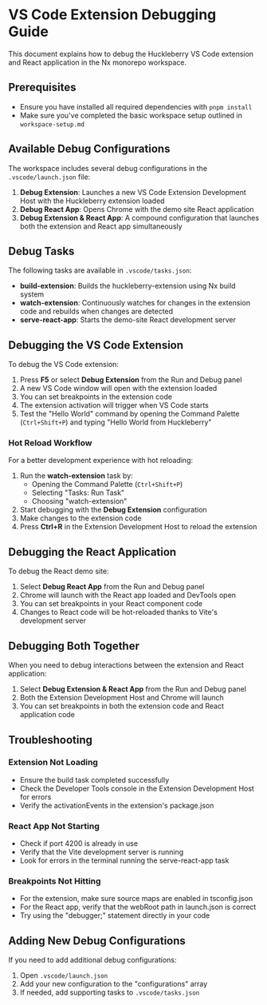 # VS Code Extension Debugging Guide

This document explains how to debug the Huckleberry VS Code extension and React application in the Nx monorepo workspace.

## Prerequisites

- Ensure you have installed all required dependencies with `pnpm install`
- Make sure you've completed the basic workspace setup outlined in `workspace-setup.md`

## Available Debug Configurations

The workspace includes several debug configurations in the `.vscode/launch.json` file:

1. **Debug Extension**: Launches a new VS Code Extension Development Host with the Huckleberry extension loaded
2. **Debug React App**: Opens Chrome with the demo site React application
3. **Debug Extension & React App**: A compound configuration that launches both the extension and React app simultaneously

## Debug Tasks

The following tasks are available in `.vscode/tasks.json`:

- **build-extension**: Builds the huckleberry-extension using Nx build system
- **watch-extension**: Continuously watches for changes in the extension code and rebuilds when changes are detected
- **serve-react-app**: Starts the demo-site React development server

## Debugging the VS Code Extension

To debug the VS Code extension:

1. Press **F5** or select **Debug Extension** from the Run and Debug panel
2. A new VS Code window will open with the extension loaded
3. You can set breakpoints in the extension code
4. The extension activation will trigger when VS Code starts
5. Test the "Hello World" command by opening the Command Palette (`Ctrl+Shift+P`) and typing "Hello World from Huckleberry"

### Hot Reload Workflow

For a better development experience with hot reloading:

1. Run the **watch-extension** task by:
   - Opening the Command Palette (`Ctrl+Shift+P`)
   - Selecting "Tasks: Run Task"
   - Choosing "watch-extension"
2. Start debugging with the **Debug Extension** configuration
3. Make changes to the extension code
4. Press **Ctrl+R** in the Extension Development Host to reload the extension

## Debugging the React Application

To debug the React demo site:

1. Select **Debug React App** from the Run and Debug panel
2. Chrome will launch with the React app loaded and DevTools open
3. You can set breakpoints in your React component code
4. Changes to React code will be hot-reloaded thanks to Vite's development server

## Debugging Both Together

When you need to debug interactions between the extension and React application:

1. Select **Debug Extension & React App** from the Run and Debug panel
2. Both the Extension Development Host and Chrome will launch
3. You can set breakpoints in both the extension code and React application code

## Troubleshooting

### Extension Not Loading
- Ensure the build task completed successfully
- Check the Developer Tools console in the Extension Development Host for errors
- Verify the activationEvents in the extension's package.json

### React App Not Starting
- Check if port 4200 is already in use
- Verify that the Vite development server is running
- Look for errors in the terminal running the serve-react-app task

### Breakpoints Not Hitting
- For the extension, make sure source maps are enabled in tsconfig.json
- For the React app, verify that the webRoot path in launch.json is correct
- Try using the "debugger;" statement directly in your code

## Adding New Debug Configurations

If you need to add additional debug configurations:

1. Open `.vscode/launch.json`
2. Add your new configuration to the "configurations" array
3. If needed, add supporting tasks to `.vscode/tasks.json`